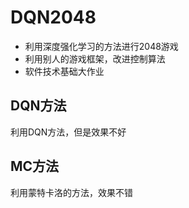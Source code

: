 # DQN2048
* 利用深度强化学习的方法进行2048游戏
* 利用别人的游戏框架，改进控制算法
* 软件技术基础大作业
## DQN方法
利用DQN方法，但是效果不好
## MC方法
利用蒙特卡洛的方法，效果不错